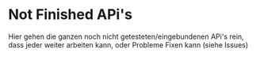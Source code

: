 # Not Finished APi's

Hier gehen die ganzen noch nicht getesteten/eingebundenen APi's rein, dass jeder weiter arbeiten kann, oder Probleme Fixen kann (siehe Issues) 
